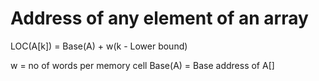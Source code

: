 # Address of any element of an array

LOC(A[k]) = Base(A) + w(k - Lower bound)

w = no of words per memory cell
Base(A) = Base address of A[]

